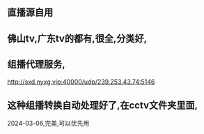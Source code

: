 ## 直播源自用
## 佛山tv,广东tv的都有,很全,分类好,
## 组播代理服务,
http://sxd.nyxg.vip:40000/udp/239.253.43.74:5146
## 这种组播转换自动处理好了,在cctv文件夹里面,
2024-03-06,完美,可以优先用
